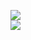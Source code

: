 [![](https://img.shields.io/badge/Made%20With-Github%20Spray-lightgrey.svg?style=for-the-badge&logo=github)](https://github.com/Annihil/github-spray#5304)  
[![](https://i.imgur.com/2DrTn0Z.gif)](https://github.com/Annihil/github-spray)